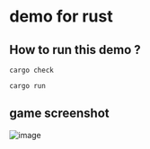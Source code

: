 # demo for rust


## How to run this demo ?
```
cargo check
```

```
cargo run
```

## game screenshot
![image](https://github.com/little1d/rust_snake/assets/115958756/b051825b-10f9-4dda-8dcb-805acb887857)
